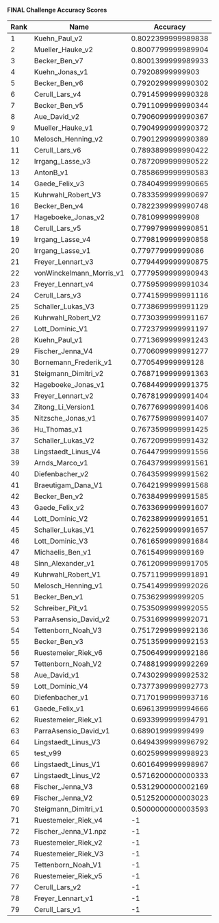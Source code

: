 **FINAL Challenge Accuracy Scores**



|Rank|Name|Accuracy|
|----|-----|---|
|1|Kuehn_Paul_v2|0.8022399999989838|
|2|Mueller_Hauke_v2|0.8007799999989904|
|3|Becker_Ben_v7|0.8001399999989933|
|4|Kuehn_Jonas_v1|0.79208999999903|
|5|Becker_Ben_v6|0.7920299999990302|
|6|Cerull_Lars_v4|0.7914599999990328|
|7|Becker_Ben_v5|0.7911099999990344|
|8|Aue_David_v2|0.7906099999990367|
|9|Mueller_Hauke_v1|0.7904999999990372|
|10|Melosch_Henning_v2|0.7901299999990389|
|11|Cerull_Lars_v6|0.7893899999990422|
|12|Irrgang_Lasse_v3|0.7872099999990522|
|13|AntonB_v1|0.7858699999990583|
|14|Gaede_Felix_v3|0.7840499999990665|
|15|Kuhrwahl_Robert_V3|0.7833599999990697|
|16|Becker_Ben_v4|0.7822399999990748|
|17|Hageboeke_Jonas_v2|0.78109999999908|
|18|Cerull_Lars_v5|0.7799799999990851|
|19|Irrgang_Lasse_v4|0.7798199999990858|
|20|Irrgang_Lasse_v1|0.779779999999086|
|21|Freyer_Lennart_v3|0.7794499999990875|
|22|vonWinckelmann_Morris_v1|0.7779599999990943|
|23|Freyer_Lennart_v4|0.7759599999991034|
|24|Cerull_Lars_v3|0.7741599999991116|
|25|Schaller_Lukas_V3|0.7738699999991129|
|26|Kuhrwahl_Robert_V2|0.7730399999991167|
|27|Lott_Dominic_V1|0.7723799999991197|
|28|Kuehn_Paul_v1|0.7713699999991243|
|29|Fischer_Jenna_V4|0.7706099999991277|
|30|Bornemann_Frederik_v1|0.770549999999128|
|31|Steigmann_Dimitri_v2|0.7687199999991363|
|32|Hageboeke_Jonas_v1|0.7684499999991375|
|33|Freyer_Lennart_v2|0.7678199999991404|
|34|Zitong_Li_Version1|0.7677699999991406|
|35|Nitzsche_Jonas_v1|0.7677599999991407|
|36|Hu_Thomas_v1|0.7673599999991425|
|37|Schaller_Lukas_V2|0.7672099999991432|
|38|Lingstaedt_Linus_V4|0.7644799999991556|
|39|Arnds_Marco_v1|0.7643799999991561|
|40|Diefenbacher_v2|0.7643599999991562|
|41|Braeutigam_Dana_V1|0.7642199999991568|
|42|Becker_Ben_v2|0.7638499999991585|
|43|Gaede_Felix_v2|0.7633699999991607|
|44|Lott_Dominic_V2|0.7623899999991651|
|45|Schaller_Lukas_V1|0.7622599999991657|
|46|Lott_Dominic_V3|0.7616599999991684|
|47|Michaelis_Ben_v1|0.761549999999169|
|48|Sinn_Alexander_v1|0.7612099999991705|
|49|Kuhrwahl_Robert_V1|0.7571199999991891|
|50|Melosch_Henning_v1|0.7541499999992026|
|51|Becker_Ben_v1|0.753629999999205|
|52|Schreiber_Pit_v1|0.7535099999992055|
|53|ParraAsensio_David_v2|0.7531699999992071|
|54|Tettenborn_Noah_V3|0.7517299999992136|
|55|Becker_Ben_v3|0.7513599999992153|
|56|Ruestemeier_Riek_v6|0.7506499999992186|
|57|Tettenborn_Noah_V2|0.7488199999992269|
|58|Aue_David_v1|0.7430299999992532|
|59|Lott_Dominic_V4|0.7377399999992773|
|60|Diefenbacher_v1|0.7170199999993716|
|61|Gaede_Felix_v1|0.6961399999994666|
|62|Ruestemeier_Riek_v1|0.6933999999994791|
|63|ParraAsensio_David_v1|0.689019999999499|
|64|Lingstaedt_Linus_V3|0.6494399999996792|
|65|test_v99|0.6025999999998923|
|66|Lingstaedt_Linus_V1|0.6016499999998967|
|67|Lingstaedt_Linus_V2|0.5716200000000333|
|68|Fischer_Jenna_V3|0.5312900000002169|
|69|Fischer_Jenna_V2|0.5125200000003023|
|70|Steigmann_Dimitri_v1|0.5000000000003593|
|71|Ruestemeier_Riek_v4|-1|
|72|Fischer_Jenna_V1.npz|-1|
|73|Ruestemeier_Riek_v2|-1|
|74|Ruestemeier_Riek_V3|-1|
|75|Tettenborn_Noah_V1|-1|
|76|Ruestemeier_Riek_v5|-1|
|77|Cerull_Lars_v2|-1|
|78|Freyer_Lennart_v1|-1|
|79|Cerull_Lars_v1|-1|
